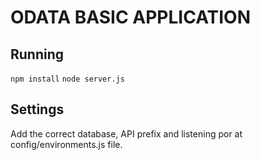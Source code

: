 # ODATA BASIC APPLICATION

## Running

```npm install```
```node server.js```

## Settings

Add the correct database, API prefix and listening por at config/environments.js file.